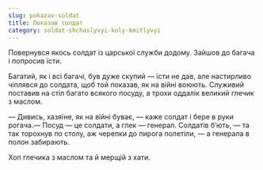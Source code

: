 ```yaml
---
slug: pokazav-soldat
title: Показав солдат
category: soldat-shchaslyvyi-koly-kmitlyvyi
---
```

Повернувся якось солдат із царської служби додому. Зайшов до багача і попросив їсти.

Багатий, як і всі багачі, був дуже скупий — їсти не дав, але настирливо чіплявся до солдата, щоб той показав, як на війні воюють. Служивий поставив на стіл багато всякого посуду, а трохи оддалік великий глечик з маслом.

— Дивись, хазяїне, як на війні буває, — каже солдат і бере в руки рогача.— Посуд — це солдати, а глек — генерал. Солдатів б’ють, — та так торохнув по столу, аж черепки до пирога полетіли, — а генерала в полон забирають.

Хоп глечика з маслом та й мерщій з хати.
